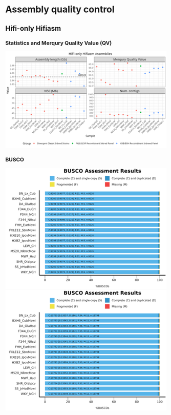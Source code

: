 # Assembly quality control

## Hifi-only Hifiasm

### Statistics and Merqury Quality Value (QV)

<div align="center">
  <img src="images/gfastats.16samples.png" alt="gfastats.merqury.16samples.png">
</div>

### BUSCO

<div align="center">
  <img src="images/busco_figure.mammalia.png" alt="busco_figure.mammalia.png">
</div>

<div align="center">
  <img src="images/busco_figure.glires.png" alt="busco_figure.glires.png">
</div>
